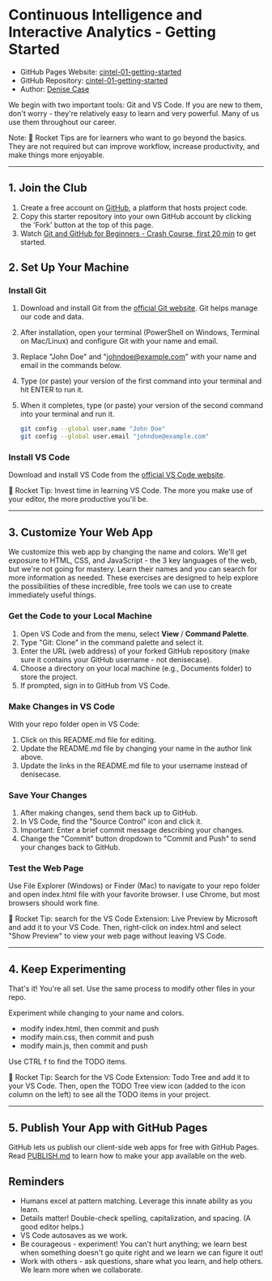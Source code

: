# Continuous Intelligence and Interactive Analytics - Getting Started

- GitHub Pages Website: [cintel-01-getting-started](https://denisecase.github.io/cintel-01-getting-started/)
- GitHub Repository: [cintel-01-getting-started](https://github.com/denisecase/cintel-01-getting-started)
- Author: [Denise Case](https://github.com/denisecase)

We begin with two important tools: Git and VS Code.
If you are new to them, don't worry - they're relatively easy to learn and very powerful.
Many of us use them throughout our career.

Note: 🚀 Rocket Tips are for learners who want to go beyond the basics.
They are not required but can improve workflow, increase productivity, and make things more enjoyable.

-----

## 1. Join the Club

1. Create a free account on [GitHub](https://github.com/), a platform that hosts project code.
2. Copy this starter repository into your own GitHub account by clicking the 'Fork' button at the top of this page.
3. Watch [Git and GitHub for Beginners - Crash Course, first 20 min](https://www.youtube.com/watch?v=RGOj5yH7evk) to get started.

## 2. Set Up Your Machine

### Install Git

1. Download and install Git from the [official Git website](https://git-scm.com/). Git helps manage our code and data.
2. After installation, open your terminal (PowerShell on Windows, Terminal on Mac/Linux) and configure Git with your name and email.
3. Replace "John Doe" and "<johndoe@example.com>" with your name and email in the commands below.
4. Type (or paste) your version of the first command into your terminal and hit ENTER to run it.
5. When it completes, type (or paste) your version of the second command into your terminal and run it.

    ```bash
    git config --global user.name "John Doe"
    git config --global user.email "johndoe@example.com"
    ```

### Install VS Code

Download and install VS Code from the [official VS Code website](https://code.visualstudio.com/).

🚀 Rocket Tip: Invest time in learning VS Code. The more you make use of your editor, the more productive you'll be.

-----

## 3. Customize Your Web App

We customize this web app by changing the name and colors. We'll get exposure to HTML, CSS, and JavaScript - the 3 key languages of the web, but we're not going for mastery. Learn their names and you can search for more information as needed. These exercises are designed to help explore the possibilities of these incredible, free tools we can use to create immediately useful things.

### Get the Code to your Local Machine

1. Open VS Code and from the menu, select **View** / **Command Palette**.
1. Type "Git: Clone" in the command palette and select it.
1. Enter the URL (web address) of your forked GitHub repository (make sure it contains your GitHub username - not denisecase).
1. Choose a directory on your local machine (e.g., Documents folder) to store the project.
1. If prompted, sign in to GitHub from VS Code.

### Make Changes in VS Code

With your repo folder open in VS Code:

1. Click on this README.md file for editing.
1. Update the README.md file by changing your name in the author link above.
1. Update the links in the README.md file to your username instead of denisecase.

### Save Your Changes

1. After making changes, send them back up to GitHub.
1. In VS Code, find the "Source Control" icon and click it.
1. Important: Enter a brief commit message describing your changes.
1. Change the "Commit" button dropdown to "Commit and Push" to send your changes back to GitHub.

### Test the Web Page

Use File Explorer (Windows) or Finder (Mac) to navigate to your repo folder and open index.html file with your favorite browser. I use Chrome, but most browsers should work fine.

🚀 Rocket Tip: search for the VS Code Extension: Live Preview by Microsoft and add it to your VS Code.
Then, right-click on index.html and select "Show Preview" to view your web page without leaving VS Code.

-----

## 4. Keep Experimenting

That's it! You're all set. Use the same process to modify other files in your repo.

Experiment while changing to your name and colors.

- modify index.html, then commit and push
- modify main.css, then commit and push
- modify main.js, then commit and push

Use CTRL f to find the TODO items.

🚀 Rocket Tip: Search for the VS Code Extension: Todo Tree and add it to your VS Code.
Then, open the TODO Tree view icon (added to the icon column on the left) to see all the TODO items in your project.

-----

## 5. Publish Your App with GitHub Pages

GitHub lets us publish our client-side web apps for free with GitHub Pages.
Read [PUBLISH.md](PUBLISH.md) to learn how to make your app available on the web.

## Reminders

- Humans excel at pattern matching. Leverage this innate ability as you learn.
- Details matter! Double-check spelling, capitalization, and spacing. (A good editor helps.)
- VS Code autosaves as we work.
- Be courageous - experiment! You can't hurt anything; we learn best when something doesn't go quite right and we learn we can figure it out!
- Work with others - ask questions, share what you learn, and help others. We learn more when we collaborate.
